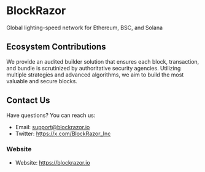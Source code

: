 # BlockRazor

Global lighting-speed network for Ethereum, BSC, and Solana



## Ecosystem Contributions

We provide an audited builder solution that ensures each block, transaction, and bundle is scrutinized by authoritative security agencies. Utilizing multiple strategies and advanced algorithms, we aim to build the most valuable and secure blocks.


## Contact Us

Have questions? You can reach us:

- Email: support@blockrazor.io
- Twitter: https://x.com/BlockRazor_Inc

### Website

- Website: https://blockrazor.io